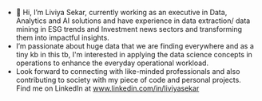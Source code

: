 - 👋 Hi, I’m Liviya Sekar, currently working as an executive in Data, Analytics and AI solutions and have experience in data extraction/ data mining in ESG trends and Investment news sectors and transforming them into impactful insights.
- I’m passionate about huge data that we are finding everywhere and as a tiny kb in this tb, I'm interested in applying the data science concepts in operations to enhance the everyday operational workload.
- Look forward to connecting with like-minded professionals and also contributing to society with my piece of code and personal projects.
Find me on LinkedIn at www.linkedin.com/in/liviyasekar


<!---
liviyas32/liviyas32 is a ✨ special ✨ repository because its `README.md` (this file) appears on your GitHub profile.
You can click the Preview link to take a look at your changes.
--->
